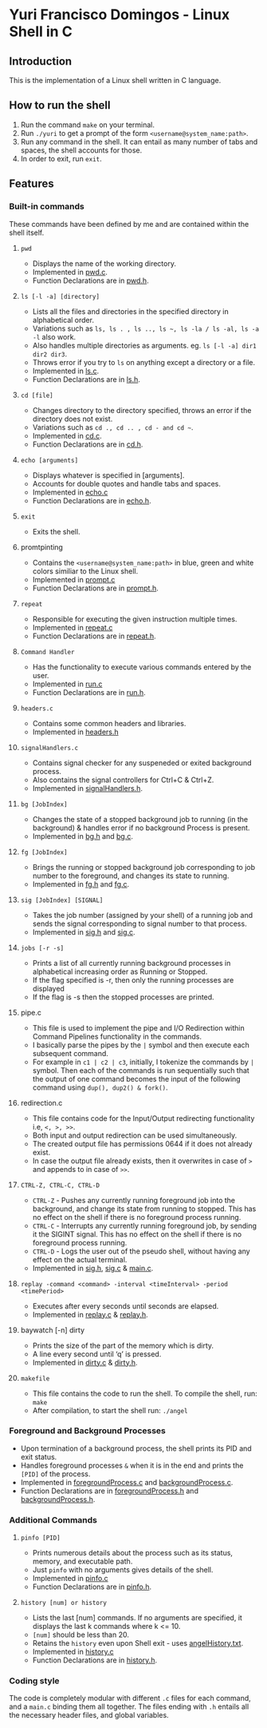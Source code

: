 # Yuri Francisco Domingos - Linux Shell in C

## Introduction

This is the implementation of a Linux shell written in C language.


## How to run the shell

1. Run the command `make` on your terminal.
2. Run `./yuri` to get a prompt of the form `<username@system_name:path>`.
3. Run any command in the shell. It can entail as many number of tabs and spaces, the shell accounts for those.
4. In order to exit, run `exit`.

## Features

### Built-in commands

These commands have been defined by me and are contained within the shell itself.

1. `pwd`
    
    - Displays the name of the working directory.
    - Implemented in [pwd.c](pwd.c).
    - Function Declarations are in [pwd.h](pwd.h).

2. `ls [-l -a] [directory]`
    
    - Lists all the files and directories in the specified directory in alphabetical order.
    - Variations such as `ls, ls . , ls .., ls ~, ls -la / ls -al, ls -a -l` also work.
    - Also handles multiple directories as arguments. eg. `ls [-l -a] dir1 dir2 dir3`.
    - Throws error if you try to `ls` on anything except a directory or a file. 
    - Implemented in [ls.c](ls.c).
    - Function Declarations are in [ls.h](ls.h).

3. `cd [file]`
    
    - Changes directory to the directory specified, throws an error if the directory does not exist.
    - Variations such as `cd ., cd .. , cd - and cd ~`.
    - Implemented in [cd.c](cd.c).
    - Function Declarations are in [cd.h](cd.h).

4. `echo [arguments]`
    
    - Displays whatever is specified in [arguments]. 
    - Accounts for double quotes and handle tabs and spaces.
    - Implemented in [echo.c](echo.c)
    - Function Declarations are in [echo.h](echo.h).

5. `exit`
    - Exits the shell.

6. promtpinting
    - Contains the `<username@system_name:path>` in blue, green and white colors similiar to the Linux shell.
    - Implemented in [prompt.c](prompt.c)
    - Function Declarations are in [prompt.h](prompt.h).

7. `repeat`
    - Responsible for executing the given instruction multiple times. 
    - Implemented in [repeat.c](repeat.c)
    - Function Declarations are in [repeat.h](repeat.h).

8. `Command Handler` 
    - Has the functionality to execute various commands entered by the user.
    - Implemented in [run.c](run.c)
    - Function Declarations are in [run.h](run.h).

9. `headers.c`
    - Contains some common headers and libraries.
    - Implemented in [headers.h](headers.H)

10. `signalHandlers.c`
    - Contains signal checker for any suspeneded or exited background process.
    - Also contains the signal controllers for Ctrl+C & Ctrl+Z.
    - Implemented in [signalHandlers.h](signalHandlers.h).

11. `bg [JobIndex]`
    - Changes the state of a stopped background job to running (in the background) & handles error if no background Process is present.
    - Implemented in [bg.h](bg.h) and [bg.c](bg.c).

12. `fg [JobIndex]`
    - Brings the running or stopped background job corresponding to job number to the foreground, and changes its state to running.
    - Implemented in [fg.h](fg.h) and [fg.c](fg.c).

13. `sig [JobIndex] [SIGNAL]`
    - Takes the job number (assigned by your shell) of a running job and sends the signal corresponding to signal number to that process.
    - Implemented in [sig.h](sig.h) and [sig.c](sig.c).

14. `jobs [-r -s]`
    - Prints a list of all currently running background processes in alphabetical increasing order as Running or Stopped.
    - If the flag specified is -r, then only the running processes are displayed 
    - If the flag is -s then the stopped processes are printed.

15. pipe.c
    - This file is used to implement the pipe and I/O Redirection within Command Pipelines functionality in the commands. 
    - I basically parse the pipes by the `|` symbol and then execute each subsequent command. 
    - For example in `c1 | c2 | c3`, initially, I tokenize the commands by `|` symbol. Then each of the commands is run sequentially such that the output of one command becomes the input of the following command using `dup(), dup2() & fork()`.

16. redirection.c
    - This file contains code for the Input/Output redirecting functionality i.e, `<, >, >>`.
    - Both input and output redirection can be used simultaneously.
    - The created output file has permissions 0644 if it does not already exist.
    - In case the output file already exists, then it overwrites in case of `>` and appends to in case of `>>`.

17. `CTRL-Z, CTRL-C, CTRL-D`
    - `CTRL-Z` - Pushes any currently running foreground job into the background, and change its state from running to stopped. This has no effect on the shell if there is no foreground process running.
    - `CTRL-C` - Interrupts any currently running foreground job, by sending it the SIGINT signal. This has no effect on the shell if there is no foreground process running.
    - `CTRL-D` - Logs the user out of the pseudo shell, without having any effect on the actual terminal.
    - Implemented in [sig.h](sig.h), [sig.c](sig.c) & [main.c](main.c).

18. `replay -command <command> -interval <timeInterval> -period <timePeriod>`
    - Executes <command> after every <timeInterval> seconds until <timePeriod> seconds are elapsed.
    - Implemented in [replay.c](replay.c) & [replay.h](replay.h).

19. baywatch [-n] <timeInSeconds> dirty
    - Prints the size of the part of the memory which is dirty.
    - A line every <timeInSeconds> second until ‘q’ is pressed.
    - Implemented in [dirty.c](dirty.c) & [dirty.h](dirty.h).

20. `makefile`
    - This file contains the code to run the shell. To compile the shell, run: `make`
    - After compilation, to start the shell run: `./angel`

### Foreground and Background Processes

- Upon termination of a background process, the shell prints its PID and exit status.
- Handles foreground processes `&` when it is in the end and prints the `[PID]` of the process.
- Implemented in [foregroundProcess.c](foregroundProcess.c) and [backgroundProcess.c](backgroundProcess.c).
- Function Declarations are in [foregroundProcess.h](foregroundProcess.h) and [backgroundProcess.h](backgroundProcess.h).


### Additional Commands

1. `pinfo [PID]`

    - Prints numerous details about the process such as its status, memory, and executable path.
    - Just `pinfo` with no arguments gives details of the shell.
    - Implemented in [pinfo.c](pinfo.c)
    - Function Declarations are in [pinfo.h](pinfo.h). 


2. `history [num] or history`

    - Lists the last [num] commands. If no arguments are specified, it displays the last k commands where k <= 10.
    - `[num]` should be less than 20.
    - Retains the `history` even upon Shell exit - uses [angelHistory.txt](angelHistory.txt).
    - Implemented in [history.c](history.c) 
    - Function Declarations are in [history.h](history.h).


### Coding style

The code is completely modular with different `.c` files for each command, and a `main.c` binding them all together. The files ending with `.h` entails all the necessary header files, and global variables. 

